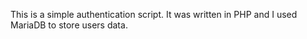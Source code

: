 This is a simple authentication script. It was written in PHP
and I used MariaDB to store users data.
